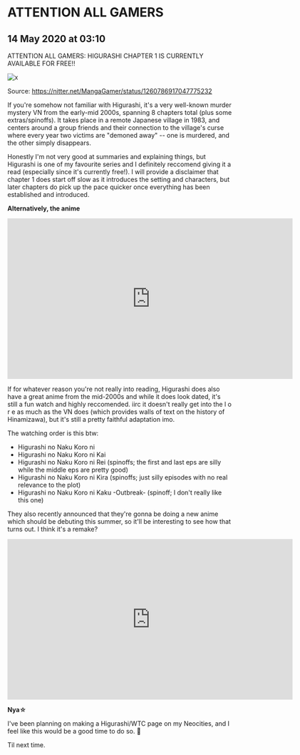 # ATTENTION ALL GAMERS

## 14 May 2020 at 03:10

ATTENTION ALL GAMERS: HIGURASHI CHAPTER 1 IS CURRENTLY AVAILABLE FOR FREE!!

![x](https://scenecore.net/media/9f6af5f416bd8adabe9680b6668bf52b8bdf9db3781399e396980e68bdfbd962.png)

Source: https://nitter.net/MangaGamer/status/1260786917047775232

If you're somehow not familiar with Higurashi, it's a very well-known murder mystery VN from the early-mid 2000s, spanning 8 chapters total (plus some extras/spinoffs). It takes place in a remote Japanese village in 1983, and centers around a group friends and their connection to the village's curse where every year two victims are "demoned away" -- one is murdered, and the other simply disappears.

Honestly I'm not very good at summaries and explaining things, but Higurashi is one of my favourite series and I definitely reccomend giving it a read (especially since it's currently free!). I will provide a disclaimer that chapter 1 does start off slow as it introduces the setting and characters, but later chapters do pick up the pace quicker once everything has been established and introduced.

**Alternatively, the anime**

<iframe id='ivplayer' width='640' height='360' src='https://invidio.us/embed/zt26CSwCNao' style='border:none;'></iframe>

If for whatever reason you're not really into reading, Higurashi does also have a great anime from the mid-2000s and while it does look dated, it's still a fun watch and highly reccomended. iirc it doesn't really get into the l o r e as much as the VN does (which provides walls of text on the history of Hinamizawa), but it's still a pretty faithful adaptation imo. 

The watching order is this btw:

* Higurashi no Naku Koro ni
* Higurashi no Naku Koro ni Kai
* Higurashi no Naku Koro ni Rei (spinoffs; the first and last eps are silly while the middle eps are pretty good)
* Higurashi no Naku Koro ni Kira (spinoffs; just silly episodes with no real relevance to the plot)
* Higurashi no Naku Koro ni Kaku -Outbreak- (spinoff; I don't really like this one)

They also recently announced that they're gonna be doing a new anime which should be debuting this summer, so it'll be interesting to see how that turns out. I think it's a remake?

<iframe id='ivplayer' width='640' height='360' src='https://invidio.us/embed/ViVnzjalOsc' style='border:none;'></iframe>

**Nya&#9734;**

I've been planning on making a Higurashi/WTC page on my Neocities, and I feel like this would be a good time to do so. :thinking:

Til next time.